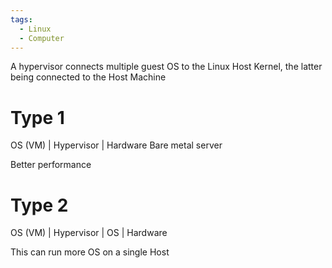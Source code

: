 ```yaml
---
tags:
  - Linux
  - Computer
---
```

A hypervisor connects multiple guest OS to the Linux Host Kernel, the latter being connected to the Host Machine

# Type 1
OS (VM)
|
Hypervisor
|
Hardware
Bare metal server

Better performance
# Type 2
OS (VM)
|
Hypervisor
|
OS 
|
Hardware

This can run more OS on a single Host